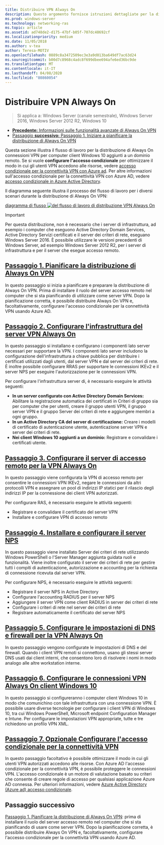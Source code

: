 ```yaml
---
title: Distribuire VPN Always On
description: Questo argomento fornisce istruzioni dettagliate per la distribuzione di Always On VPN in Windows Server 2016.
ms.prod: windows-server
ms.technology: networking-ras
ms.topic: article
ms.assetid: ad748de2-d175-47bf-b05f-707dc48692cf
ms.localizationpriority: medium
ms.date: 11/05/2018
ms.author: v-tea
author: Teresa-MOTIV
ms.openlocfilehash: 0889c8a3472509ec3e3a9d013ba649df7ac63d24
ms.sourcegitcommit: b00d7c8968c4adc8f699dbee694afe6ed36bc9de
ms.translationtype: MT
ms.contentlocale: it-IT
ms.lasthandoff: 04/08/2020
ms.locfileid: "80860054"
---
```

# <a name="deploy-always-on-vpn"></a>Distribuire VPN Always On

>Si applica a: Windows Server (canale semestrale), Windows Server 2016, Windows Server 2012 R2, Windows 10

- [**Precedente:** Informazioni sulle funzionalità avanzate di Always On VPN](always-on-vpn-adv-options.md)
- [Passaggio **successivo:** Passaggio 1. Iniziare a pianificare la distribuzione di Always On VPN](always-on-vpn-deploy-planning.md)

Questa sezione illustra il flusso di lavoro per la distribuzione di Always On connessioni VPN per computer client Windows 10 aggiunti a un dominio remoto. Se si vuole **configurare l'accesso condizionale** per ottimizzare il modo in cui gli utenti VPN accedono alle risorse, vedere [accesso condizionale per la connettività VPN con Azure ad](../../ad-ca-vpn-connectivity-windows10.md). Per altre informazioni sull'accesso condizionale per la connettività VPN con Azure AD, vedere [accesso condizionale in Azure Active Directory](https://docs.microsoft.com/azure/active-directory/active-directory-conditional-access-azure-portal). 

Il diagramma seguente illustra il processo del flusso di lavoro per i diversi scenari durante la distribuzione di Always On VPN:

[diagramma di flusso ![del flusso di lavoro di distribuzione VPN Always On](../../../../media/Always-On-Vpn/always-on-vpn-deployment-workflow-sm.png)](../../../../media/Always-On-Vpn/always-on-vpn-deployment-workflow.png)

> [!IMPORTANT]
> Per questa distribuzione, non è necessario che i server di infrastruttura, ad esempio i computer che eseguono Active Directory Domain Services, Active Directory Servizi certificati e il server dei criteri di rete, eseguano Windows Server 2016. È possibile utilizzare le versioni precedenti di Windows Server, ad esempio Windows Server 2012 R2, per i server di infrastruttura e per il server che esegue accesso remoto.

## <a name="step-1-plan-the-always-on-vpn-deployment"></a>[Passaggio 1. Pianificare la distribuzione di Always On VPN](always-on-vpn-deploy-planning.md)

In questo passaggio si inizia a pianificare e preparare la distribuzione di Always On VPN. Prima di installare il ruolo del server accesso remoto nel computer che si sta pianificando di utilizzare come server VPN. Dopo la pianificazione corretta, è possibile distribuire Always On VPN e, facoltativamente, configurare l'accesso condizionale per la connettività VPN usando Azure AD.

## <a name="step-2-configure-the-always-on-vpn-server-infrastructure"></a>[Passaggio 2. Configurare l'infrastruttura del server VPN Always On](vpn-deploy-server-infrastructure.md)

In questo passaggio si installano e configurano i componenti lato server necessari per supportare la VPN. I componenti lato server includono la configurazione dell'infrastruttura a chiave pubblica per distribuire i certificati utilizzati dagli utenti, dal server VPN e dal server dei criteri di rete.  È inoltre possibile configurare RRAS per supportare le connessioni IKEv2 e il server NPS per eseguire l'autorizzazione per le connessioni VPN.

Per configurare l'infrastruttura server di, è necessario eseguire le attività seguenti:

- **In un server configurato con Active Directory Domain Services:** Abilitare la registrazione automatica dei certificati in Criteri di gruppo sia per computer che per utenti, creare il gruppo utenti VPN, il gruppo server VPN e il gruppo Server dei criteri di rete e aggiungere membri a ogni gruppo.
- **In un Active Directory CA del server di certificazione:** Creare i modelli di certificato di autenticazione utente, autenticazione server VPN e server dei criteri di rete.
- **Nei client Windows 10 aggiunti a un dominio:** Registrare e convalidare i certificati utente.

## <a name="step-3-configure-the-remote-access-server-for-always-on-vpn"></a>[Passaggio 3. Configurare il server di accesso remoto per la VPN Always On](vpn-deploy-ras.md)

In questo passaggio viene configurata la VPN di accesso remoto per consentire le connessioni VPN IKEv2, negare le connessioni da altri protocolli VPN e assegnare un pool di indirizzi IP statici per il rilascio degli indirizzi IP per la connessione dei client VPN autorizzati.

Per configurare RAS, è necessario eseguire le attività seguenti:

- Registrare e convalidare il certificato del server VPN
- Installare e configurare VPN di accesso remoto

## <a name="step-4-install-and-configure-the-nps-server"></a>[Passaggio 4. Installare e configurare il server NPS](vpn-deploy-nps.md)

In questo passaggio viene installato Server dei criteri di rete utilizzando Windows PowerShell o l'Server Manager aggiunta guidata ruoli e funzionalità. Viene inoltre configurato il server dei criteri di rete per gestire tutti i compiti di autenticazione, autorizzazione e accounting per la richiesta di connessione ricevuta dal server VPN.

Per configurare NPS, è necessario eseguire le attività seguenti:

- Registrare il server NPS in Active Directory
- Configurare l'accounting RADIUS per il server NPS
- Aggiungere il server VPN come client RADIUS in server dei criteri di rete
- Configurare i criteri di rete nel server dei criteri di rete
- Registrare automaticamente il certificato del server NPS

## <a name="step-5-configure-dns-and-firewall-settings-for-always-on-vpn"></a>[Passaggio 5. Configurare le impostazioni di DNS e firewall per la VPN Always On](vpn-deploy-dns-firewall.md)

In questo passaggio vengono configurate le impostazioni di DNS e del firewall. Quando i client VPN remoti si connettono, usano gli stessi server DNS usati dai client interni, che consentono loro di risolvere i nomi in modo analogo alle altre workstation interne. 

## <a name="step-6-configure-windows-10-client-always-on-vpn-connections"></a>[Passaggio 6. Configurare le connessioni VPN Always On client Windows 10](vpn-deploy-client-vpn-connections.md)

In questo passaggio si configureranno i computer client Windows 10 in modo che comunichino con tale infrastruttura con una connessione VPN. È possibile usare diverse tecnologie per configurare i client VPN di Windows 10, tra cui Windows PowerShell, Microsoft endpoint Configuration Manager e Intune. Per configurare le impostazioni VPN appropriate, tutte e tre richiedono un profilo VPN XML.

## <a name="step-7-optional-configure-conditional-access-for-vpn-connectivity"></a>[Passaggio 7. Opzionale Configurare l'accesso condizionale per la connettività VPN](../../ad-ca-vpn-connectivity-windows10.md)

In questo passaggio facoltativo è possibile ottimizzare il modo in cui gli utenti VPN autorizzati accedono alle risorse. Con Azure AD l'accesso condizionale per la connettività VPN, è possibile proteggere le connessioni VPN. L'accesso condizionale è un motore di valutazione basato su criteri che consente di creare regole di accesso per qualsiasi applicazione Azure AD connessa. Per ulteriori informazioni, vedere [Azure Active Directory (Azure ad) accesso condizionale](https://docs.microsoft.com/azure/active-directory/active-directory-conditional-access-azure-portal).

## <a name="next-step"></a>Passaggio successivo

[Passaggio 1. Pianificare la distribuzione di Always On VPN](always-on-vpn-deploy-planning.md): prima di installare il ruolo del server accesso remoto nel computer che si sta pianificando di usare come server VPN. Dopo la pianificazione corretta, è possibile distribuire Always On VPN e, facoltativamente, configurare l'accesso condizionale per la connettività VPN usando Azure AD.  
